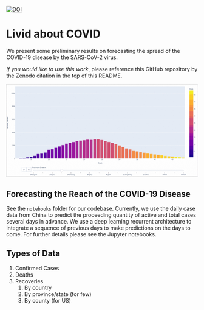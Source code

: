 [![DOI](https://zenodo.org/badge/248896172.svg)](https://zenodo.org/badge/latestdoi/248896172)

# Livid about COVID
We present some preliminary results on forecasting the spread of the COVID-19 disease by
the SARS-CoV-2 virus.

*If you would like to use this work*, please reference this GitHub repository by the Zenodo
citation in the top of this README.

<img src="images/covid19_china.gif" width="750px" />

## Forecasting the Reach of the COVID-19 Disease
See the `notebooks` folder for our codebase. Currently, we use the daily case data from China
to predict the proceeding quantity of active and total cases several days in advance. We use
a deep learning recurrent architecture to integrate a sequence of previous days to make
predictions on the days to come. For further details please see the Jupyter notebooks.

## Types of Data
1. Confirmed Cases
2. Deaths
3. Recoveries
    1. By country
    2. By province/state (for few)
    3. By county (for US)
